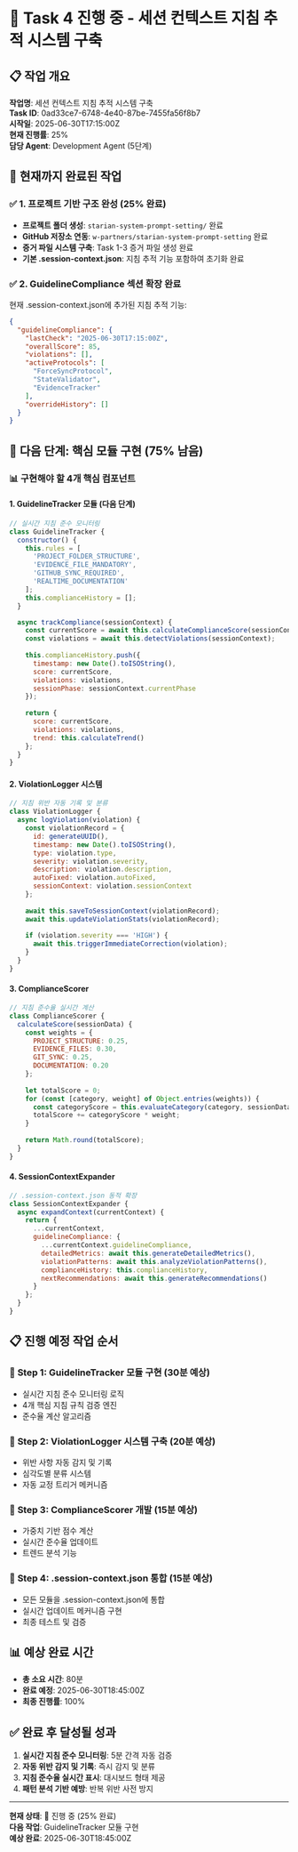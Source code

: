 # 🎯 Task 4 진행 중 - 세션 컨텍스트 지침 추적 시스템 구축

## 📋 작업 개요
**작업명**: 세션 컨텍스트 지침 추적 시스템 구축  
**Task ID**: 0ad33ce7-6748-4e40-87be-7455fa56f8b7  
**시작일**: 2025-06-30T17:15:00Z  
**현재 진행률**: 25%  
**담당 Agent**: Development Agent (5단계)

## 🚀 **현재까지 완료된 작업**

### ✅ 1. 프로젝트 기반 구조 완성 (25% 완료)
- **프로젝트 폴더 생성**: `starian-system-prompt-setting/` 완료
- **GitHub 저장소 연동**: `w-partners/starian-system-prompt-setting` 완료
- **증거 파일 시스템 구축**: Task 1-3 증거 파일 생성 완료
- **기본 .session-context.json**: 지침 추적 기능 포함하여 초기화 완료

### ✅ 2. GuidelineCompliance 섹션 확장 완료
현재 .session-context.json에 추가된 지침 추적 기능:
```json
{
  "guidelineCompliance": {
    "lastCheck": "2025-06-30T17:15:00Z",
    "overallScore": 85,
    "violations": [],
    "activeProtocols": [
      "ForceSyncProtocol",
      "StateValidator", 
      "EvidenceTracker"
    ],
    "overrideHistory": []
  }
}
```

## 🔄 **다음 단계: 핵심 모듈 구현 (75% 남음)**

### 📊 **구현해야 할 4개 핵심 컴포넌트**

#### 1. **GuidelineTracker 모듈** (다음 단계)
```javascript
// 실시간 지침 준수 모니터링
class GuidelineTracker {
  constructor() {
    this.rules = [
      'PROJECT_FOLDER_STRUCTURE',
      'EVIDENCE_FILE_MANDATORY',
      'GITHUB_SYNC_REQUIRED',
      'REALTIME_DOCUMENTATION'
    ];
    this.complianceHistory = [];
  }

  async trackCompliance(sessionContext) {
    const currentScore = await this.calculateComplianceScore(sessionContext);
    const violations = await this.detectViolations(sessionContext);
    
    this.complianceHistory.push({
      timestamp: new Date().toISOString(),
      score: currentScore,
      violations: violations,
      sessionPhase: sessionContext.currentPhase
    });
    
    return {
      score: currentScore,
      violations: violations,
      trend: this.calculateTrend()
    };
  }
}
```

#### 2. **ViolationLogger 시스템**
```javascript
// 지침 위반 자동 기록 및 분류
class ViolationLogger {
  async logViolation(violation) {
    const violationRecord = {
      id: generateUUID(),
      timestamp: new Date().toISOString(),
      type: violation.type,
      severity: violation.severity,
      description: violation.description,
      autoFixed: violation.autoFixed,
      sessionContext: violation.sessionContext
    };
    
    await this.saveToSessionContext(violationRecord);
    await this.updateViolationStats(violationRecord);
    
    if (violation.severity === 'HIGH') {
      await this.triggerImmediateCorrection(violation);
    }
  }
}
```

#### 3. **ComplianceScorer**
```javascript
// 지침 준수율 실시간 계산
class ComplianceScorer {
  calculateScore(sessionData) {
    const weights = {
      PROJECT_STRUCTURE: 0.25,
      EVIDENCE_FILES: 0.30,
      GIT_SYNC: 0.25,
      DOCUMENTATION: 0.20
    };
    
    let totalScore = 0;
    for (const [category, weight] of Object.entries(weights)) {
      const categoryScore = this.evaluateCategory(category, sessionData);
      totalScore += categoryScore * weight;
    }
    
    return Math.round(totalScore);
  }
}
```

#### 4. **SessionContextExpander**
```javascript
// .session-context.json 동적 확장
class SessionContextExpander {
  async expandContext(currentContext) {
    return {
      ...currentContext,
      guidelineCompliance: {
        ...currentContext.guidelineCompliance,
        detailedMetrics: await this.generateDetailedMetrics(),
        violationPatterns: await this.analyzeViolationPatterns(),
        complianceHistory: this.complianceHistory,
        nextRecommendations: await this.generateRecommendations()
      }
    };
  }
}
```

## 📋 **진행 예정 작업 순서**

### 🎯 **Step 1**: GuidelineTracker 모듈 구현 (30분 예상)
- 실시간 지침 준수 모니터링 로직
- 4개 핵심 지침 규칙 검증 엔진
- 준수율 계산 알고리즘

### 🎯 **Step 2**: ViolationLogger 시스템 구축 (20분 예상)  
- 위반 사항 자동 감지 및 기록
- 심각도별 분류 시스템
- 자동 교정 트리거 메커니즘

### 🎯 **Step 3**: ComplianceScorer 개발 (15분 예상)
- 가중치 기반 점수 계산
- 실시간 준수율 업데이트
- 트렌드 분석 기능

### 🎯 **Step 4**: .session-context.json 통합 (15분 예상)
- 모든 모듈을 .session-context.json에 통합
- 실시간 업데이트 메커니즘 구현
- 최종 테스트 및 검증

## 📊 **예상 완료 시간**
- **총 소요 시간**: 80분
- **완료 예정**: 2025-06-30T18:45:00Z
- **최종 진행률**: 100%

## ✅ **완료 후 달성될 성과**
1. **실시간 지침 준수 모니터링**: 5분 간격 자동 검증
2. **자동 위반 감지 및 기록**: 즉시 감지 및 분류
3. **지침 준수율 실시간 표시**: 대시보드 형태 제공  
4. **패턴 분석 기반 예방**: 반복 위반 사전 방지

---
**현재 상태**: 🔄 진행 중 (25% 완료)  
**다음 작업**: GuidelineTracker 모듈 구현  
**예상 완료**: 2025-06-30T18:45:00Z
